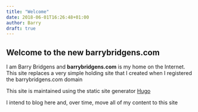 ```yaml
---
title: "Welcome"
date: 2018-06-01T16:26:48+01:00
author: Barry
draft: true
---
```


## Welcome to the new barrybridgens.com

I am Barry Bridgens and **barrybridgens.com** is my home on the Internet. This site replaces a very simple holding site
that I created when I registered the barrybridgens.com domain

This site is maintained using the static site generator [Hugo](https://gohugo.io)

I intend to blog here and, over time, move all of my content to this site

